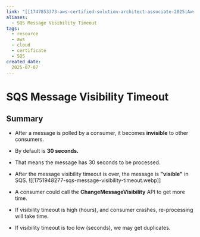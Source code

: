 ```yaml
---
link: "[[1747853373-aws-certified-solution-architect-associate-2025|Aws Certified Solution Architect Associate 2025]]"
aliases: 
  - SQS Message Visibility Timeout
tags:
  - resource
  - aws
  - cloud
  - certificate
  - SQS
created_date:
  2025-07-07
---
```

# SQS Message Visibility Timeout
## Summary
- After a message is polled by a consumer, it becomes **invisible** to other consumers.
- By default is **30 seconds.**
- That means the message has 30 seconds to be processed.
- After the message visibility timeout is over, the message is **"visible"** in SQS.
![[1751948277-sqs-message-visibility-timeout.webp]]

- A consumer could call the **ChangeMessageVisibility** API to get more time.
- If visibility timeout is high (hours), and consumer crashes, re-processing will take time.
- If visibility timeout is too low (seconds), we may get duplicates.


